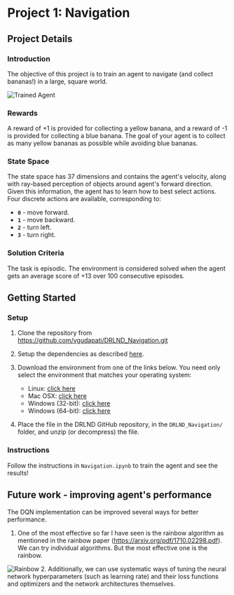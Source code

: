 [//]: # (Image References)

[image1]: https://user-images.githubusercontent.com/10624937/42135619-d90f2f28-7d12-11e8-8823-82b970a54d7e.gif "Trained Agent"
[image2]: https://cdn-images-1.medium.com/max/1200/1*8b_wJNn0tC_7t6T7ID_OUQ.png "Rainbow"

# Project 1: Navigation

## Project Details

### Introduction

The objective of this project is to train an agent to navigate (and collect bananas!) in a large, square world.  

![Trained Agent][image1]

### Rewards
A reward of +1 is provided for collecting a yellow banana, and a reward of -1 is provided for collecting a blue banana.  The goal of your agent is to collect as many yellow bananas as possible while avoiding blue bananas.  

### State Space

The state space has 37 dimensions and contains the agent's velocity, along with ray-based perception of objects around agent's forward direction.  Given this information, the agent has to learn how to best select actions.  Four discrete actions are available, corresponding to:
- **`0`** - move forward.
- **`1`** - move backward.
- **`2`** - turn left.
- **`3`** - turn right.

### Solution Criteria

The task is episodic. The environment is considered solved when the agent gets an average score of +13 over 100 consecutive episodes.

## Getting Started

### Setup
1. Clone the repository from https://github.com/vgudapati/DRLND_Navigation.git

2. Setup the dependencies as described [here](https://github.com/udacity/deep-reinforcement-learning/blob/master/README.md).

3. Download the environment from one of the links below.  You need only select the environment that matches your operating system:
    - Linux: [click here](https://s3-us-west-1.amazonaws.com/udacity-drlnd/P1/Banana/Banana_Linux.zip)
    - Mac OSX: [click here](https://s3-us-west-1.amazonaws.com/udacity-drlnd/P1/Banana/Banana.app.zip)
    - Windows (32-bit): [click here](https://s3-us-west-1.amazonaws.com/udacity-drlnd/P1/Banana/Banana_Windows_x86.zip)
    - Windows (64-bit): [click here](https://s3-us-west-1.amazonaws.com/udacity-drlnd/P1/Banana/Banana_Windows_x86_64.zip)
    
4. Place the file in the DRLND GitHub repository, in the `DRLND_Navigation/` folder, and unzip (or decompress) the file.
 

### Instructions

Follow the instructions in `Navigation.ipynb` to train the agent and see the results!   

## Future work - improving agent's performance

The DQN implementation can be improved several ways for better performance.
1. One of the most effective so far I have seen is the rainbow algorithm as mentioned in the rainbow paper (https://arxiv.org/pdf/1710.02298.pdf). We can try individual algorithms. But the most effective one is the rainbow.

![Rainbow][image2]
2. Additionally, we can use systematic ways of tuning the neural network hyperparameters (such as learning rate) and their loss functions and optimizers and the network architectures themselves.

